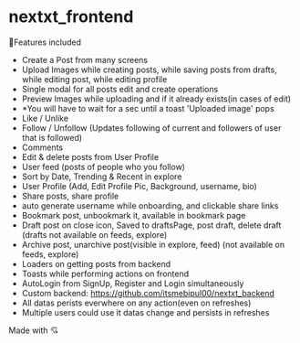 # nextxt_frontend
🥘Features included 
- Create a Post from many screens
- Upload Images while creating posts, while saving posts from drafts, while editing post, while editing profile
- Single modal for all posts edit and create operations
- Preview Images while uploading and if it already exists(in cases of edit)
- *You will have to wait for a sec until a toast 'Uploaded image' pops
- Like / Unlike
- Follow / Unfollow (Updates following of current and followers of user that is followed)
- Comments
- Edit & delete posts from User Profile
- User feed (posts of people who you follow)
- Sort by Date, Trending & Recent in explore
- User Profile (Add, Edit Profile Pic, Background, username, bio)
- Share posts, share profile
- auto generate username while onboarding, and clickable share links
- Bookmark post, unbookmark it, available in bookmark page
- Draft post on close icon, Saved to draftsPage, post draft, delete draft (drafts not available on feeds, explore)
- Archive post, unarchive post(visible in explore, feed) (not available on feeds, explore)
- Loaders on getting posts from backend
- Toasts while performing actions on frontend
- AutoLogin from SignUp, Register and Login simultaneously 
- Custom backend: https://github.com/itsmebipul00/nextxt_backend
- All datas perists everwhere on any action(even on refreshes)
- Multiple users could use it datas change and persists in refreshes

Made with 💘 
